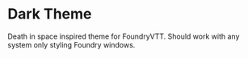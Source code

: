 # Dark Theme

Death in space inspired theme for FoundryVTT. Should work with any system only styling Foundry windows.
